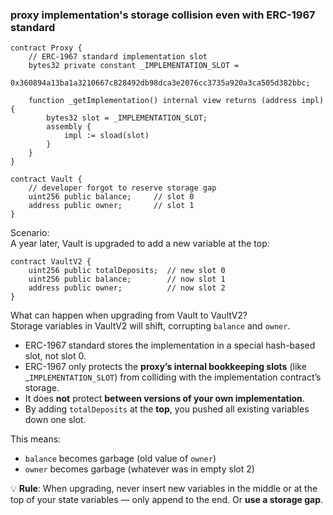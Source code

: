 ### proxy implementation's storage collision even with ERC-1967 standard
```solidity
contract Proxy {
    // ERC-1967 standard implementation slot
    bytes32 private constant _IMPLEMENTATION_SLOT =
        0x360894a13ba1a3210667c828492db98dca3e2076cc3735a920a3ca505d382bbc;

    function _getImplementation() internal view returns (address impl) {
        bytes32 slot = _IMPLEMENTATION_SLOT;
        assembly {
            impl := sload(slot)
        }
    }
}

contract Vault {
    // developer forgot to reserve storage gap
    uint256 public balance;     // slot 0
    address public owner;       // slot 1
}
```
Scenario:  
A year later, Vault is upgraded to add a new variable at the top:
```solidity
contract VaultV2 {
    uint256 public totalDeposits;  // new slot 0
    uint256 public balance;        // now slot 1
    address public owner;          // now slot 2
}
```
What can happen when upgrading from Vault to VaultV2?  
Storage variables in VaultV2 will shift, corrupting `balance` and `owner`.
- ERC-1967 standard stores the implementation in a special hash-based slot, not slot 0.
- ERC-1967 only protects the **proxy’s internal bookkeeping slots** (like _`IMPLEMENTATION_SLOT`) from colliding with the implementation contract’s storage.
- It does **not** protect **between versions of your own implementation**.
- By adding `totalDeposits` at the **top**, you pushed all existing variables down one slot.

This means:
- `balance` becomes garbage (old value of `owner`)
- `owner` becomes garbage (whatever was in empty slot 2)

💡 **Rule**: When upgrading, never insert new variables in the middle or at the top of your state variables — only append to the end. Or **use a storage gap**.
